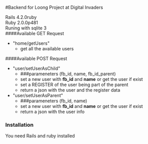 #Backend for Loong Project at Digital Invaders

Rails 4.2.0ruby  
Ruby 2.0.0p481  
Runing with sqlite 3  
####Available GET Request
* "home/getUsers"
  * get all the  available users

####Available POST Request
* "user/setUserAsChild"  
    * ###parameneters (fb_id, name, fb_id_parent)
    * set a new user with **fb_id** and **name** or get the user if exist  
    * set a REGISTER of the user being part of the parent 
    * return a json with the user and the register data
* "user/setUserAsParent"
    * ###parameneters (fb_id, name)  
    * set a new user with **fb_id** and **name** or get the user if exist   
    * return a json with the user info  

### Installation

You need Rails and ruby installed
